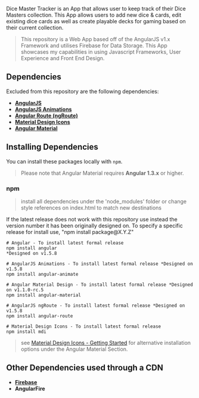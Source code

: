 Dice Master Tracker is an App that allows user to keep track of their Dice Masters collection. This App allows users to add new dice & cards, edit existing dice cards as well as create playable decks for gaming based on their current collection.

> This repository is a Web App based off of the AngularJS v1.x Framework and utilises Firebase for Data Storage. This App showcases my capabilities in using Javascript Frameworks, User Experience and Front End Design.

## Dependencies

Excluded from this repository are the following dependencies:

* **[AngularJS](https://www.angularjs.org/)**
* **[AngularJS Animations](https://docs.angularjs.org/guide/animations)** 
* **[Angular Route (ngRoute)](https://docs.angularjs.org/api/ngRoute)** 
* **[Material Design Icons](https://materialdesignicons.com/)** 
* **[Angular Material](https://material.angularjs.org/latest/)** 
 
## Installing Dependencies

You can install these packages locally with `npm`. 
> Please note that Angular Material requires **Angular 1.3.x** or higher. 


### npm 
> install all dependencies under the 'node_modules' folder or change style references on index.html to match new destinations

If the latest release does not work with this repository use instead the version number it has been originally designed on. To  specify a specific release for install use, "npm install package&#64;X.Y.Z"

```shell
# Angular - To install latest formal release
npm install angular
*Designed on v1.5.8

# AngularJS Animations - To install latest formal release *Designed on v1.5.8
npm install angular-animate

# Angular Material Design - To install latest formal release *Designed on v1.1.0-rc.5
npm install angular-material

# AngularJS ngRoute - To install latest formal release *Designed on v1.5.8
npm install angular-route

# Material Design Icons - To install latest formal release
npm install mdi
```
> see [Material Design Icons - Getting Started](https://materialdesignicons.com/getting-started) for alternative installation options under the Angular Material Section.

## Other Dependencies used through a CDN
* **[Firebase](https://firebase.google.com)**
* **AngularFire**
